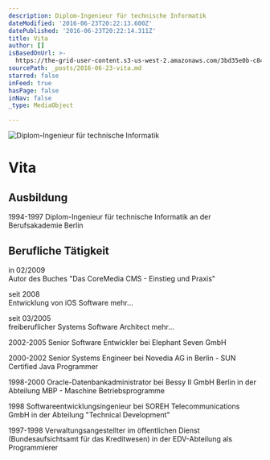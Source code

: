 ```yaml
---
description: Diplom-Ingenieur für technische Informatik
dateModified: '2016-06-23T20:22:13.600Z'
datePublished: '2016-06-23T20:22:14.311Z'
title: Vita
author: []
isBasedOnUrl: >-
  https://the-grid-user-content.s3-us-west-2.amazonaws.com/3bd35e0b-c84b-44ac-b680-70a9561d285f.jpg
sourcePath: _posts/2016-06-23-vita.md
starred: false
inFeed: true
hasPage: false
inNav: false
_type: MediaObject

---
```

![Diplom-Ingenieur für technische Informatik](https://imgflo.herokuapp.com/graph/vahj1ThiexotieMo/8c8f011b1eabf63519f02454c0265277/croprotate.jpg?cropheight=2671&cropwidth=4000&degrees=0&input=https%3A%2F%2Fthe-grid-user-content.s3-us-west-2.amazonaws.com%2F3bd35e0b-c84b-44ac-b680-70a9561d285f.jpg&x=0&y=0)

# Vita

## Ausbildung

1994-1997 Diplom-Ingenieur für technische Informatik an der Berufsakademie Berlin

## Berufliche Tätigkeit

in 02/2009  
Autor des Buches "Das CoreMedia CMS - Einstieg und Praxis"

seit 2008  
Entwicklung von iOS Software mehr...

seit 03/2005  
freiberuflicher Systems Software Architect mehr...

2002-2005 Senior Software Entwickler bei Elephant Seven GmbH

2000-2002 Senior Systems Engineer bei Novedia AG in Berlin - SUN Certified Java Programmer

1998-2000 Oracle-Datenbankadministrator bei Bessy II GmbH Berlin in der Abteilung MBP - Maschine Betriebsprogramme

1998 Softwareentwicklungsingenieur bei SOREH Telecommunications GmbH in der Abteilung "Technical Development"

1997-1998 Verwaltungsangestellter im öffentlichen Dienst (Bundesaufsichtsamt für das Kreditwesen) in der EDV-Abteilung als Programmierer